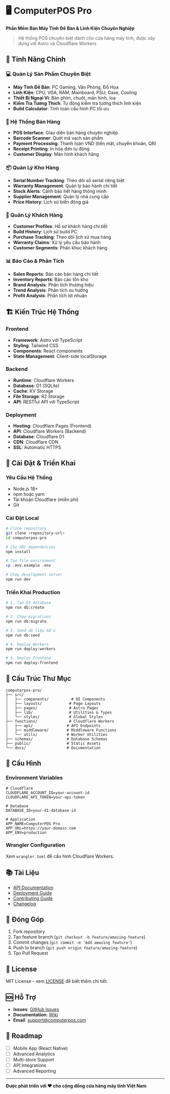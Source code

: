 # 🖥️ ComputerPOS Pro

**Phần Mềm Bán Máy Tính Để Bàn & Linh Kiện Chuyên Nghiệp**

> Hệ thống POS chuyên biệt dành cho cửa hàng máy tính, được xây dựng với Astro và Cloudflare Workers

## 🌟 Tính Năng Chính

### 💻 Quản Lý Sản Phẩm Chuyên Biệt
- **Máy Tính Để Bàn**: PC Gaming, Văn Phòng, Đồ Họa
- **Linh Kiện**: CPU, VGA, RAM, Mainboard, PSU, Case, Cooling
- **Thiết Bị Ngoại Vi**: Bàn phím, chuột, màn hình, loa
- **Kiểm Tra Tương Thích**: Tự động kiểm tra tương thích linh kiện
- **Build Calculator**: Tính toán cấu hình PC tối ưu

### 🛒 Hệ Thống Bán Hàng
- **POS Interface**: Giao diện bán hàng chuyên nghiệp
- **Barcode Scanner**: Quét mã vạch sản phẩm
- **Payment Processing**: Thanh toán VND (tiền mặt, chuyển khoản, QR)
- **Receipt Printing**: In hóa đơn tự động
- **Customer Display**: Màn hình khách hàng

### 📦 Quản Lý Kho Hàng
- **Serial Number Tracking**: Theo dõi số serial riêng biệt
- **Warranty Management**: Quản lý bảo hành chi tiết
- **Stock Alerts**: Cảnh báo hết hàng thông minh
- **Supplier Management**: Quản lý nhà cung cấp
- **Price History**: Lịch sử biến động giá

### 👥 Quản Lý Khách Hàng
- **Customer Profiles**: Hồ sơ khách hàng chi tiết
- **Build History**: Lịch sử build PC
- **Purchase Tracking**: Theo dõi lịch sử mua hàng
- **Warranty Claims**: Xử lý yêu cầu bảo hành
- **Customer Segments**: Phân khúc khách hàng

### 📊 Báo Cáo & Phân Tích
- **Sales Reports**: Báo cáo bán hàng chi tiết
- **Inventory Reports**: Báo cáo tồn kho
- **Brand Analysis**: Phân tích thương hiệu
- **Trend Analysis**: Phân tích xu hướng
- **Profit Analysis**: Phân tích lợi nhuận

## 🏗️ Kiến Trúc Hệ Thống

### Frontend
- **Framework**: Astro với TypeScript
- **Styling**: Tailwind CSS
- **Components**: React components
- **State Management**: Client-side localStorage

### Backend
- **Runtime**: Cloudflare Workers
- **Database**: D1 (SQLite)
- **Cache**: KV Storage
- **File Storage**: R2 Storage
- **API**: RESTful API với TypeScript

### Deployment
- **Hosting**: Cloudflare Pages (Frontend)
- **API**: Cloudflare Workers (Backend)
- **Database**: Cloudflare D1
- **CDN**: Cloudflare CDN
- **SSL**: Automatic HTTPS

## 🚀 Cài Đặt & Triển Khai

### Yêu Cầu Hệ Thống
- Node.js 18+
- npm hoặc yarn
- Tài khoản Cloudflare (miễn phí)
- Git

### Cài Đặt Local

```bash
# Clone repository
git clone <repository-url>
cd computerpos-pro

# Cài đặt dependencies
npm install

# Tạo file environment
cp .env.example .env

# Chạy development server
npm run dev
```

### Triển Khai Production

```bash
# 1. Tạo D1 database
npm run db:create

# 2. Chạy migrations
npm run db:migrate

# 3. Seed dữ liệu mẫu
npm run db:seed

# 4. Deploy Workers
npm run deploy:workers

# 5. Deploy Frontend
npm run deploy:frontend
```

## 📁 Cấu Trúc Thư Mục

```
computerpos-pro/
├── src/
│   ├── components/          # UI Components
│   ├── layouts/            # Page Layouts
│   ├── pages/              # Astro Pages
│   ├── lib/                # Utilities & Types
│   └── styles/             # Global Styles
├── functions/              # Cloudflare Workers
│   ├── api/               # API Endpoints
│   ├── middleware/        # Middleware Functions
│   └── utils/             # Worker Utilities
├── schemas/               # Database Schemas
├── public/                # Static Assets
└── docs/                  # Documentation
```

## 🔧 Cấu Hình

### Environment Variables

```env
# Cloudflare
CLOUDFLARE_ACCOUNT_ID=your-account-id
CLOUDFLARE_API_TOKEN=your-api-token

# Database
DATABASE_ID=your-d1-database-id

# Application
APP_NAME=ComputerPOS Pro
APP_URL=https://your-domain.com
APP_ENV=production
```

### Wrangler Configuration

Xem `wrangler.toml` để cấu hình Cloudflare Workers.

## 📚 Tài Liệu

- [API Documentation](./docs/API.md)
- [Deployment Guide](./docs/DEPLOYMENT.md)
- [Contributing Guide](./docs/CONTRIBUTING.md)
- [Changelog](./docs/CHANGELOG.md)

## 🤝 Đóng Góp

1. Fork repository
2. Tạo feature branch (`git checkout -b feature/amazing-feature`)
3. Commit changes (`git commit -m 'Add amazing feature'`)
4. Push to branch (`git push origin feature/amazing-feature`)
5. Tạo Pull Request

## 📄 License

MIT License - xem [LICENSE](LICENSE) để biết thêm chi tiết.

## 🆘 Hỗ Trợ

- **Issues**: [GitHub Issues](https://github.com/your-repo/issues)
- **Documentation**: [Wiki](https://github.com/your-repo/wiki)
- **Email**: support@computerpos.com

## 🎯 Roadmap

- [ ] Mobile App (React Native)
- [ ] Advanced Analytics
- [ ] Multi-store Support
- [ ] API Integrations
- [ ] Advanced Reporting

---

**Được phát triển với ❤️ cho cộng đồng cửa hàng máy tính Việt Nam**
